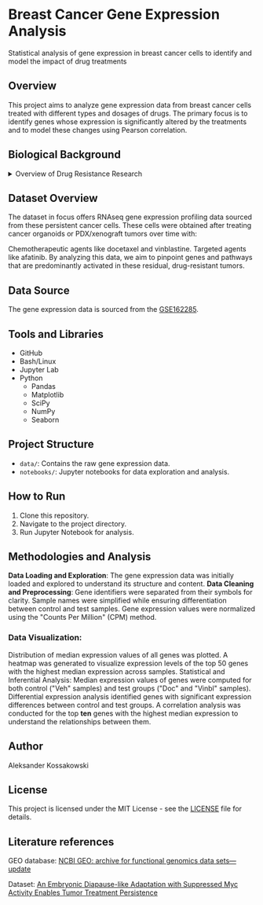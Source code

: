 # Breast Cancer Gene Expression Analysis
Statistical analysis of gene expression in breast cancer cells to identify and model the impact of drug treatments

## Overview
This project aims to analyze gene expression data from breast cancer cells treated with different types and dosages of drugs. The primary focus is to identify genes whose expression is significantly altered by the treatments and to model these changes using Pearson correlation.

## Biological Background
<details>
  <summary>Overview of Drug Resistance Research</summary>

Biological Background Overview
Cancer therapies frequently fall short of achieving comprehensive and long-lasting responses due to the persistence of residual tumor clusters. These clusters display acquired resistance to drugs, posing a significant threat as they serve as the foundation for future relapse. Understanding the biological foundation of this inherent resistance is crucial, yet there is a noticeable absence of accurate in vitro models representing this state of cancer cells.

In recent observations, it's been noted that when breast and prostate cancer cells, derived directly from patients and cultured in 3D organoid formats, are treated with cytotoxic agents, a subset of these cells persists. These persistent cells not only display a unique phenotype but also showcase molecular characteristics that mimic the drug-resistant residual tumors found in clinical settings. This observation presents a promising avenue to understand the emergence and behavior of drug-refractory tumor cells.

</details>

## Dataset Overview
The dataset in focus offers RNAseq gene expression profiling data sourced from these persistent cancer cells. These cells were obtained after treating cancer organoids or PDX/xenograft tumors over time with:

Chemotherapeutic agents like docetaxel and vinblastine.
Targeted agents like afatinib.
By analyzing this data, we aim to pinpoint genes and pathways that are predominantly activated in these residual, drug-resistant tumors.

## Data Source
The gene expression data is sourced from the [GSE162285](https://www.ncbi.nlm.nih.gov/geo/query/acc.cgi?acc=GSE162285).

## Tools and Libraries
- GitHub
- Bash/Linux
- Jupyter Lab
- Python
  - Pandas
  - Matplotlib
  - SciPy
  - NumPy
  - Seaborn

## Project Structure
- `data/`: Contains the raw gene expression data.
- `notebooks/`: Jupyter notebooks for data exploration and analysis.

## How to Run
1. Clone this repository.
2. Navigate to the project directory.
3. Run Jupyter Notebook for analysis.

## Methodologies and Analysis
**Data Loading and Exploration**: The gene expression data was initially loaded and explored to understand its structure and content.
**Data Cleaning and Preprocessing**: Gene identifiers were separated from their symbols for clarity. Sample names were simplified while ensuring differentiation between control and test samples. Gene expression values were normalized using the "Counts Per Million" (CPM) method.
### Data Visualization:
Distribution of median expression values of all genes was plotted.
A heatmap was generated to visualize expression levels of the top 50 genes with the highest median expression across samples.
Statistical and Inferential Analysis:
Median expression values of genes were computed for both control ("Veh" samples) and test groups ("Doc" and "Vinbl" samples).
Differential expression analysis identified genes with significant expression differences between control and test groups.
A correlation analysis was conducted for the top **ten** genes with the highest median expression to understand the relationships between them.

## Author
Aleksander Kossakowski

## License
This project is licensed under the MIT License - see the [LICENSE](LICENSE.md) file for details.

## Literature references
GEO database: [NCBI GEO: archive for functional genomics data sets—update](https://academic.oup.com/nar/article/41/D1/D991/1067995?login=true)

Dataset: [An Embryonic Diapause-like Adaptation with Suppressed Myc Activity Enables Tumor Treatment Persistence](https://pubmed.ncbi.nlm.nih.gov/33417832/)
